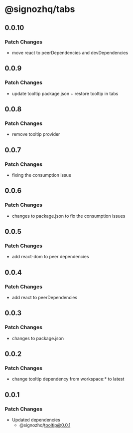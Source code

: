 # @signozhq/tabs

## 0.0.10

### Patch Changes

- move react to peerDependencies and devDependencies

## 0.0.9

### Patch Changes

- update tooltip package.json + restore tooltip in tabs

## 0.0.8

### Patch Changes

- remove tooltip provider

## 0.0.7

### Patch Changes

- fixing the consumption issue

## 0.0.6

### Patch Changes

- changes to package.json to fix the consumption issues

## 0.0.5

### Patch Changes

- add react-dom to peer dependencies

## 0.0.4

### Patch Changes

- add react to peerDependencies

## 0.0.3

### Patch Changes

- changes to package.json

## 0.0.2

### Patch Changes

- change tooltip dependency from workspace:\* to latest

## 0.0.1

### Patch Changes

- Updated dependencies
  - @signozhq/tooltip@0.0.1
